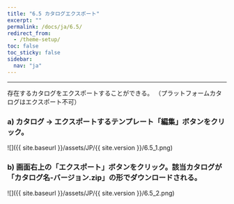 ```yaml
---
title: "6.5 カタログエクスポート"
excerpt: ""
permalink: /docs/ja/6.5/
redirect_from:
  - /theme-setup/
toc: false
toc_sticky: false
sidebar:
  nav: "ja"
---
```


---
存在するカタログをエクスポートすることができる。 （プラットフォームカタログはエクスポート不可）

### a\) カタログ → エクスポートするテンプレート「編集」ボタンをクリック。
![]({{ site.baseurl }}/assets/JP/{{ site.version }}/6.5_1.png)

### b\) 画面右上の「エクスポート」ボタンをクリック。該当カタログが「カタログ名-バージョン.zip」の形でダウンロードされる。  
![]({{ site.baseurl }}/assets/JP/{{ site.version }}/6.5_2.png)
